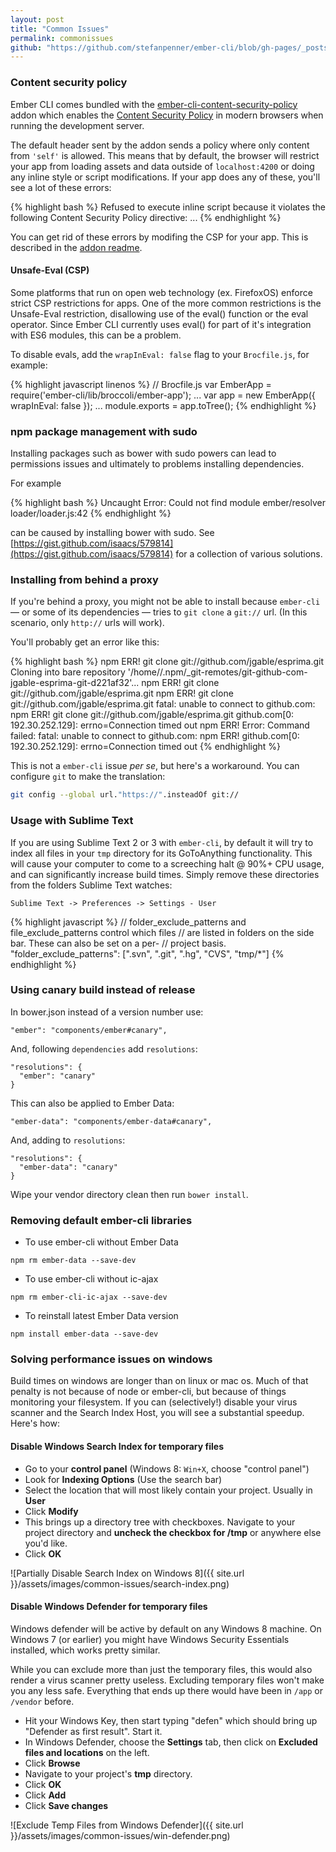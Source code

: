 ```yaml
---
layout: post
title: "Common Issues"
permalink: commonissues
github: "https://github.com/stefanpenner/ember-cli/blob/gh-pages/_posts/2013-04-03-common-issues.md"
---
```


### Content security policy

Ember CLI comes bundled with the [ember-cli-content-security-policy](https://github.com/rwjblue/ember-cli-content-security-policy) addon which enables the [Content Security Policy](http://content-security-policy.com/) in modern browsers when running the development server.

The default header sent by the addon sends a policy where only content from `'self'` is allowed. This means that by default, the browser will restrict your app from loading assets and data outside of `localhost:4200` or doing any inline style or script modifications. If your app does any of these, you'll see a lot of these errors:

{% highlight bash %}
Refused to execute inline script because it violates the following Content Security Policy directive: ...
{% endhighlight %}

You can get rid of these errors by modifing the CSP for your app. This is described in the [addon readme](https://github.com/rwjblue/ember-cli-content-security-policy).

#### Unsafe-Eval (CSP)

Some platforms that run on open web technology (ex. FirefoxOS) enforce strict CSP restrictions for apps. One of the more common restrictions is the Unsafe-Eval restriction, disallowing use of the eval() function or the eval operator. Since Ember CLI currently uses eval() for part of it's integration with ES6 modules, this can be a problem. 

To disable evals, add the `wrapInEval: false` flag to your `Brocfile.js`, for example:

{% highlight javascript linenos %}
// Brocfile.js
var EmberApp = require('ember-cli/lib/broccoli/ember-app');
...
var app = new EmberApp({
  wrapInEval: false
});
...
module.exports = app.toTree();
{% endhighlight %}

### npm package management with sudo

Installing packages such as bower with sudo powers can lead to permissions
issues and ultimately to problems installing dependencies.

For example

{% highlight bash %}
Uncaught Error: Could not find module ember/resolver loader/loader.js:42
{% endhighlight %}

can be caused by installing bower with sudo. See [https://gist.github.com/isaacs/579814](https://gist.github.com/isaacs/579814) for a collection of various solutions.

### Installing from behind a proxy

If you're behind a proxy, you might not be able to install because `ember-cli` &mdash; or some of its dependencies &mdash; tries to `git clone` a `git://` url. (In this scenario, only `http://` urls will work).

You'll probably get an error like this:

{% highlight bash %}
npm ERR! git clone git://github.com/jgable/esprima.git Cloning into bare repository '/home/<username>/.npm/_git-remotes/git-github-com-jgable-esprima-git-d221af32'...
npm ERR! git clone git://github.com/jgable/esprima.git
npm ERR! git clone git://github.com/jgable/esprima.git fatal: unable to connect to github.com:
npm ERR! git clone git://github.com/jgable/esprima.git github.com[0: 192.30.252.129]: errno=Connection timed out
npm ERR! Error: Command failed: fatal: unable to connect to github.com:
npm ERR! github.com[0: 192.30.252.129]: errno=Connection timed out
{% endhighlight %}

This is not a `ember-cli` issue _per se_, but here's a workaround. You can configure `git` to make the translation:

```bash
git config --global url."https://".insteadOf git://
```

### Usage with Sublime Text

If you are using Sublime Text 2 or 3 with `ember-cli`, by default it will try to index all files in your `tmp` directory for its GoToAnything functionality.  This will cause your computer to come to a screeching halt @ 90%+ CPU usage, and can significantly increase build times.  Simply remove these directories from the folders Sublime Text watches:

`Sublime Text -> Preferences -> Settings - User`

{% highlight javascript %}
// folder_exclude_patterns and file_exclude_patterns control which files
// are listed in folders on the side bar. These can also be set on a per-
// project basis.
"folder_exclude_patterns": [".svn", ".git", ".hg", "CVS", "tmp/*"]
{% endhighlight %}

### Using canary build instead of release

In bower.json instead of a version number use:

    "ember": "components/ember#canary",

And, following `dependencies` add `resolutions`:

    "resolutions": {
      "ember": "canary"
    }

This can also be applied to Ember Data:

    "ember-data": "components/ember-data#canary",

And, adding to `resolutions`:

    "resolutions": {
      "ember-data": "canary"
    }


Wipe your vendor directory clean then run `bower install`.


### Removing default ember-cli libraries

* To use ember-cli without Ember Data

`npm rm ember-data --save-dev`

* To use ember-cli without ic-ajax

`npm rm ember-cli-ic-ajax --save-dev`

* To reinstall latest Ember Data version

`npm install ember-data --save-dev`

### Solving performance issues on windows

Build times on windows are longer than on linux or mac os. Much of that penalty is not because of node or ember-cli, but because of things monitoring your filesystem. If you can (selectively!) disable your virus scanner and the Search Index Host, you will see a substantial speedup. Here's how:

#### Disable Windows Search Index for temporary files

* Go to your **control panel** (Windows 8: `Win+X`, choose "control panel")
* Look for **Indexing Options** (Use the search bar)
* Select the location that will most likely contain your project. Usually in **User**
* Click **Modify**
* This brings up a directory tree with checkboxes. Navigate to your project directory and **uncheck the checkbox for /tmp** or anywhere else you'd like.
* Click **OK**

![Partially Disable Search Index on Windows 8]({{ site.url }}/assets/images/common-issues/search-index.png)

#### Disable Windows Defender for temporary files

Windows defender will be active by default on any Windows 8 machine. On Windows 7 (or earlier) you might have Windows Security Essentials installed, which works pretty similar.

While you can exclude more than just the temporary files, this would also render a virus scanner pretty useless. Excluding temporary files won't make you any less safe. Everything that ends up there would have been in `/app` or `/vendor` before.

* Hit your Windows Key, then start typing "defen" which should bring up "Defender as first result". Start it.
* In Windows Defender, choose the **Settings** tab, then click on **Excluded files and locations** on the left.
* Click **Browse**
* Navigate to your project's **tmp** directory.
* Click **OK**
* Click **Add**
* Click **Save changes**

![Exclude Temp Files from Windows Defender]({{ site.url }}/assets/images/common-issues/win-defender.png)
